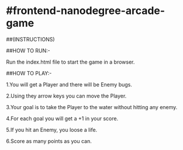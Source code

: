 #frontend-nanodegree-arcade-game
===============================

##(INSTRUCTIONS)

##HOW TO RUN:-

Run the index.html file to start the game in a browser.

##HOW TO PLAY:-

1.You will get a Player and there will be Enemy bugs.

2.Using they arrow keys you can move the Player.

3.Your goal is to take the Player to the water without hitting any enemy.

4.For each goal you will get a +1 in your score.

5.If you hit an Enemy, you loose a life.

6.Score as many points as you can.
